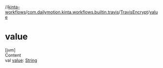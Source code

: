 //[kinta-workflows](../../../index.md)/[com.dailymotion.kinta.workflows.builtin.travis](../index.md)/[TravisEncrypt](index.md)/[value](value.md)



# value  
[jvm]  
Content  
val [value](value.md): [String](https://kotlinlang.org/api/latest/jvm/stdlib/kotlin/-string/index.html)  



